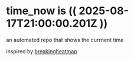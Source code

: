 # time_now is (( 2025-08-17T21:00:00.201Z ))

an automated repo that shows the currnent time

inspired by [breakingheatmap](https://github.com/breakingheatmap/breakingheatmap)